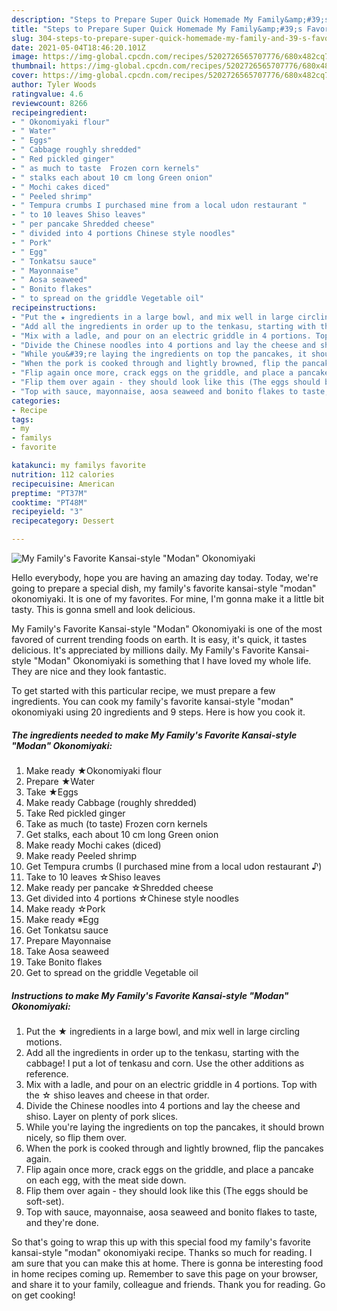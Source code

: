 ```yaml
---
description: "Steps to Prepare Super Quick Homemade My Family&amp;#39;s Favorite Kansai-style &amp;#34;Modan&amp;#34; Okonomiyaki"
title: "Steps to Prepare Super Quick Homemade My Family&amp;#39;s Favorite Kansai-style &amp;#34;Modan&amp;#34; Okonomiyaki"
slug: 304-steps-to-prepare-super-quick-homemade-my-family-and-39-s-favorite-kansai-style-and-34-modan-and-34-okonomiyaki
date: 2021-05-04T18:46:20.101Z
image: https://img-global.cpcdn.com/recipes/5202726565707776/680x482cq70/my-familys-favorite-kansai-style-modan-okonomiyaki-recipe-main-photo.jpg
thumbnail: https://img-global.cpcdn.com/recipes/5202726565707776/680x482cq70/my-familys-favorite-kansai-style-modan-okonomiyaki-recipe-main-photo.jpg
cover: https://img-global.cpcdn.com/recipes/5202726565707776/680x482cq70/my-familys-favorite-kansai-style-modan-okonomiyaki-recipe-main-photo.jpg
author: Tyler Woods
ratingvalue: 4.6
reviewcount: 8266
recipeingredient:
- " Okonomiyaki flour"
- " Water"
- " Eggs"
- " Cabbage roughly shredded"
- " Red pickled ginger"
- " as much to taste  Frozen corn kernels"
- " stalks each about 10 cm long Green onion"
- " Mochi cakes diced"
- " Peeled shrimp"
- " Tempura crumbs I purchased mine from a local udon restaurant "
- " to 10 leaves Shiso leaves"
- " per pancake Shredded cheese"
- " divided into 4 portions Chinese style noodles"
- " Pork"
- " Egg"
- " Tonkatsu sauce"
- " Mayonnaise"
- " Aosa seaweed"
- " Bonito flakes"
- " to spread on the griddle Vegetable oil"
recipeinstructions:
- "Put the ★ ingredients in a large bowl, and mix well in large circling motions."
- "Add all the ingredients in order up to the tenkasu, starting with the cabbage! I put a lot of tenkasu and corn. Use the other additions as reference."
- "Mix with a ladle, and pour on an electric griddle in 4 portions. Top with the ☆ shiso leaves and cheese in that order."
- "Divide the Chinese noodles into 4 portions and lay the cheese and shiso. Layer on plenty of pork slices."
- "While you&#39;re laying the ingredients on top the pancakes, it should brown nicely, so flip them over."
- "When the pork is cooked through and lightly browned, flip the pancakes again."
- "Flip again once more, crack eggs on the griddle, and place a pancake on each egg, with the meat side down."
- "Flip them over again - they should look like this (The eggs should be soft-set)."
- "Top with sauce, mayonnaise, aosa seaweed and bonito flakes to taste, and they&#39;re done."
categories:
- Recipe
tags:
- my
- familys
- favorite

katakunci: my familys favorite 
nutrition: 112 calories
recipecuisine: American
preptime: "PT37M"
cooktime: "PT48M"
recipeyield: "3"
recipecategory: Dessert

---
```



![My Family&#39;s Favorite Kansai-style &#34;Modan&#34; Okonomiyaki](https://img-global.cpcdn.com/recipes/5202726565707776/680x482cq70/my-familys-favorite-kansai-style-modan-okonomiyaki-recipe-main-photo.jpg)

Hello everybody, hope you are having an amazing day today. Today, we're going to prepare a special dish, my family&#39;s favorite kansai-style &#34;modan&#34; okonomiyaki. It is one of my favorites. For mine, I'm gonna make it a little bit tasty. This is gonna smell and look delicious.

My Family&#39;s Favorite Kansai-style &#34;Modan&#34; Okonomiyaki is one of the most favored of current trending foods on earth. It is easy, it's quick, it tastes delicious. It's appreciated by millions daily. My Family&#39;s Favorite Kansai-style &#34;Modan&#34; Okonomiyaki is something that I have loved my whole life. They are nice and they look fantastic.




To get started with this particular recipe, we must prepare a few ingredients. You can cook my family&#39;s favorite kansai-style &#34;modan&#34; okonomiyaki using 20 ingredients and 9 steps. Here is how you cook it.

<!--inarticleads1-->

##### The ingredients needed to make My Family&#39;s Favorite Kansai-style &#34;Modan&#34; Okonomiyaki:

1. Make ready  ★Okonomiyaki flour
1. Prepare  ★Water
1. Take  ★Eggs
1. Make ready  Cabbage (roughly shredded)
1. Take  Red pickled ginger
1. Take  as much (to taste)  Frozen corn kernels
1. Get  stalks, each about 10 cm long Green onion
1. Make ready  Mochi cakes (diced)
1. Make ready  Peeled shrimp
1. Get  Tempura crumbs (I purchased mine from a local udon restaurant ♪)
1. Take  to 10 leaves ☆Shiso leaves
1. Make ready  per pancake ☆Shredded cheese
1. Get  divided into 4 portions ☆Chinese style noodles
1. Make ready  ☆Pork
1. Make ready  ※Egg
1. Get  Tonkatsu sauce
1. Prepare  Mayonnaise
1. Take  Aosa seaweed
1. Take  Bonito flakes
1. Get  to spread on the griddle Vegetable oil




<!--inarticleads2-->

##### Instructions to make My Family&#39;s Favorite Kansai-style &#34;Modan&#34; Okonomiyaki:

1. Put the ★ ingredients in a large bowl, and mix well in large circling motions.
1. Add all the ingredients in order up to the tenkasu, starting with the cabbage! I put a lot of tenkasu and corn. Use the other additions as reference.
1. Mix with a ladle, and pour on an electric griddle in 4 portions. Top with the ☆ shiso leaves and cheese in that order.
1. Divide the Chinese noodles into 4 portions and lay the cheese and shiso. Layer on plenty of pork slices.
1. While you&#39;re laying the ingredients on top the pancakes, it should brown nicely, so flip them over.
1. When the pork is cooked through and lightly browned, flip the pancakes again.
1. Flip again once more, crack eggs on the griddle, and place a pancake on each egg, with the meat side down.
1. Flip them over again - they should look like this (The eggs should be soft-set).
1. Top with sauce, mayonnaise, aosa seaweed and bonito flakes to taste, and they&#39;re done.




So that's going to wrap this up with this special food my family&#39;s favorite kansai-style &#34;modan&#34; okonomiyaki recipe. Thanks so much for reading. I am sure that you can make this at home. There is gonna be interesting food in home recipes coming up. Remember to save this page on your browser, and share it to your family, colleague and friends. Thank you for reading. Go on get cooking!
